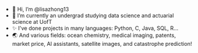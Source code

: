 - 👋 Hi, I’m @lisazhong13
- 🌱 I’m currently an undergrad studying data science and actuarial science at UofT
- ✨ I've done projects in many languages: Python, C, Java, SQL, R...
- 🌏 And various fields: ocean chemistry, medical imaging, patents, market price, AI assistants, satellite images, and catastrophe prediction!

<!---
lisazhong13/lisazhong13 is a ✨ special ✨ repository because its `README.md` (this file) appears on your GitHub profile.
You can click the Preview link to take a look at your changes.
--->
